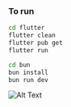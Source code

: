 
### To run

```bash
cd flutter
flutter clean
flutter pub get
flutter run
```

```bash
cd bun
bun install
bun run dev
```

![Alt Text](charts_gif.gif)
